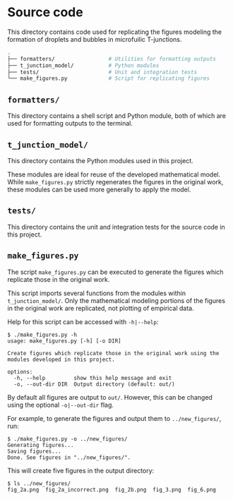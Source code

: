 # Source code

This directory contains code used for replicating the figures modeling the formation of droplets and bubbles in microfuilic T-junctions.

```sh
.
├── formatters/                 # Utilities for formatting outputs
├── t_junction_model/           # Python modules
├── tests/                      # Unit and integration tests
└── make_figures.py             # Script for replicating figures
```

## `formatters/`

This directory contains a shell script and Python module, both of which are used for formatting outputs to the terminal.

## `t_junction_model/`

This directory contains the Python modules used in this project.

These modules are ideal for reuse of the developed mathematical model. While `make_figures.py` strictly regenerates the figures in the original work, these modules can be used more generally to apply the model.

## `tests/`

This directory contains the unit and integration tests for the source code in this project.

## `make_figures.py`

The script `make_figures.py` can be executed to generate the figures which replicate those in the original work.

This script imports several functions from the modules within `t_junction_model/`. Only the mathematical modeling portions of the figures in the original work are replicated, not plotting of empirical data.

Help for this script can be accessed with `-h|--help`:

```
$ ./make_figures.py -h
usage: make_figures.py [-h] [-o DIR]

Create figures which replicate those in the original work using the modules developed in this project.

options:
  -h, --help         show this help message and exit
  -o, --out-dir DIR  Output directory (default: out/)
```

By default all figures are output to `out/`. However, this can be changed using the optional `-o|--out-dir` flag.

For example, to generate the figures and output them to `../new_figures/`, run:

```
$ ./make_figures.py -o ../new_figures/
Generating figures...
Saving figures...
Done. See figures in "../new_figures/".
```

This will create five figures in the output directory:

```sh
$ ls ../new_figures/
fig_2a.png  fig_2a_incorrect.png  fig_2b.png  fig_3.png  fig_6.png
```

